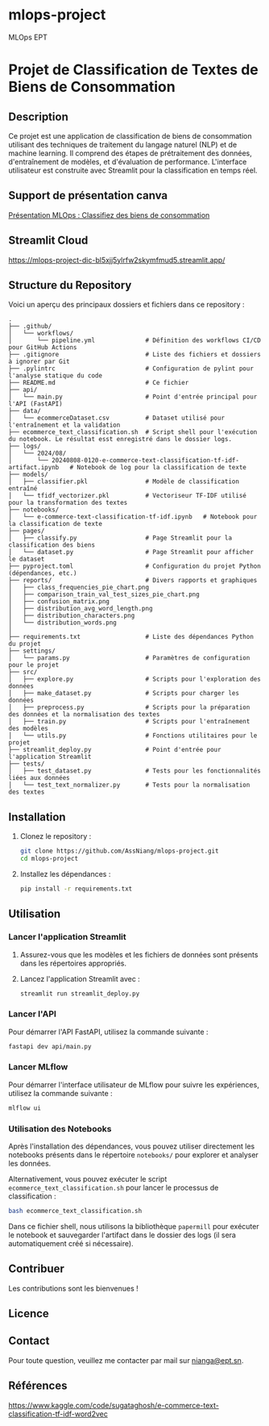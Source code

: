 # mlops-project
MLOps EPT


# Projet de Classification de Textes de Biens de Consommation

## Description

Ce projet est une application de classification de biens de consommation utilisant des techniques de traitement du langage naturel (NLP) et de machine learning. Il comprend des étapes de prétraitement des données, d'entraînement de modèles, et d'évaluation de performance. L'interface utilisateur est construite avec Streamlit pour la classification en temps réel.

## Support de présentation canva

[Présentation MLOps : Classifiez des biens de consommation](https://www.canva.com/design/DAGNOgBf44g/YZKTTFNj6TNruYDTkm3kTA/edit?utm_content=DAGNOgBf44g&utm_campaign=designshare&utm_medium=link2&utm_source=sharebutton)

## Streamlit Cloud

https://mlops-project-dic-bl5xjj5ylrfw2skymfmud5.streamlit.app/

## Structure du Repository

Voici un aperçu des principaux dossiers et fichiers dans ce repository :

```
.
├── .github/
│   └── workflows/
│       └── pipeline.yml              # Définition des workflows CI/CD pour GitHub Actions
├── .gitignore                        # Liste des fichiers et dossiers à ignorer par Git
├── .pylintrc                         # Configuration de pylint pour l'analyse statique du code
├── README.md                         # Ce fichier
├── api/
│   └── main.py                       # Point d'entrée principal pour l'API (FastAPI)
├── data/
│   └── ecommerceDataset.csv          # Dataset utilisé pour l'entraînement et la validation
├── ecommerce_text_classification.sh  # Script shell pour l'exécution du notebook. Le résultat esst enregistré dans le dossier logs.
├── logs/
│   └── 2024/08/
│       └── 20240808-0120-e-commerce-text-classification-tf-idf-artifact.ipynb   # Notebook de log pour la classification de texte
├── models/
│   ├── classifier.pkl                # Modèle de classification entraîné
│   └── tfidf_vectorizer.pkl          # Vectoriseur TF-IDF utilisé pour la transformation des textes
├── notebooks/
│   └── e-commerce-text-classification-tf-idf.ipynb   # Notebook pour la classification de texte
├── pages/
│   ├── classify.py                   # Page Streamlit pour la classification des biens
│   └── dataset.py                    # Page Streamlit pour afficher le dataset
├── pyproject.toml                    # Configuration du projet Python (dépendances, etc.)
├── reports/                          # Divers rapports et graphiques
│   ├── class_frequencies_pie_chart.png
│   ├── comparison_train_val_test_sizes_pie_chart.png
│   ├── confusion_matrix.png
│   ├── distribution_avg_word_length.png
│   ├── distribution_characters.png
│   └── distribution_words.png
│       
├── requirements.txt                  # Liste des dépendances Python du projet
├── settings/
│   └── params.py                     # Paramètres de configuration pour le projet
├── src/
│   ├── explore.py                    # Scripts pour l'exploration des données
│   ├── make_dataset.py               # Scripts pour charger les données
│   ├── preprocess.py                 # Scripts pour la préparation des données et la normalisation des textes
│   ├── train.py                      # Scripts pour l'entraînement des modèles
│   └── utils.py                      # Fonctions utilitaires pour le projet
├── streamlit_deploy.py               # Point d'entrée pour l'application Streamlit
├── tests/
│   ├── test_dataset.py               # Tests pour les fonctionnalités liées aux données
│   └── test_text_normalizer.py       # Tests pour la normalisation des textes
```

## Installation

1. Clonez le repository :

   ```bash
   git clone https://github.com/AssNiang/mlops-project.git
   cd mlops-project
   ```

2. Installez les dépendances :

   ```bash
   pip install -r requirements.txt
   ```

## Utilisation

### Lancer l'application Streamlit

1. Assurez-vous que les modèles et les fichiers de données sont présents dans les répertoires appropriés.
2. Lancez l'application Streamlit avec :

   ```bash
   streamlit run streamlit_deploy.py
   ```

### Lancer l'API

Pour démarrer l'API FastAPI, utilisez la commande suivante :

   ```bash
   fastapi dev api/main.py
   ```

### Lancer MLflow

Pour démarrer l'interface utilisateur de MLflow pour suivre les expériences, utilisez la commande suivante :

   ```bash
   mlflow ui
   ```

### Utilisation des Notebooks

Après l'installation des dépendances, vous pouvez utiliser directement les notebooks présents dans le répertoire `notebooks/` pour explorer et analyser les données.

Alternativement, vous pouvez exécuter le script `ecommerce_text_classification.sh` pour lancer le processus de classification :

   ```bash
   bash ecommerce_text_classification.sh
   ```

Dans ce fichier shell, nous utilisons la bibliothèque `papermill` pour exécuter le notebook et sauvegarder l'artifact dans le dossier des logs (il sera automatiquement créé si nécessaire).


## Contribuer

Les contributions sont les bienvenues !

## Licence



## Contact

Pour toute question, veuillez me contacter par mail sur nianga@ept.sn.

## Références
https://www.kaggle.com/code/sugataghosh/e-commerce-text-classification-tf-idf-word2vec
